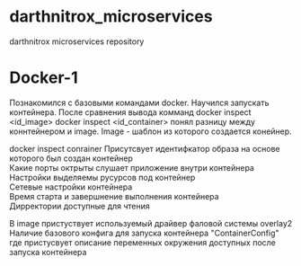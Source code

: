 # darthnitrox_microservices
darthnitrox microservices repository  

# Docker-1
Познакомился с базовыми командами docker. Научился запускать контейнера. После сравнения вывода комманд docker inspect <id_image> docker inspect <id_container> понял разницу между коннтейнером и image. Image - шаблон из которого создается конейнер.
  
docker inspect conrainer
Присутсвует идентифкатор образа на основе которого был создан контейнер  
Какие порты октрыты слушает приложение внутри контейнера  
Настройки выделяемы русурсов под контейнер  
Сетевые настройки контейнера  
Время старта и завершнение выполнения контейнера  
Дирректории доступные для чтения  

В image пристуствует используемый драйвер фаловой системы overlay2  
Наличие базового конфига для запуска контейнера "ContainerConfig"  где пристусвует описание  переменных окружения доступных после запуска контейнера

